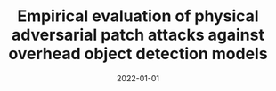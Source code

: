 ---
title: "Empirical evaluation of physical adversarial patch attacks against overhead object detection models"
collection: publications
permalink: /publication/2022-rubiks
date: 2022-01-01
venue: 'ArXiv preprint'
paperurl: #'/files/pdf/research/Agreement Strength.pdf'
link: 'https://arxiv.org/abs/2206.12725'
code: #'https://doi.org/10.7910/DVN/VUY8UI'
github: #'https://github.com/gshartnett/rubiks-clifford-synthesis'
citation: 'Hartnett, Gavin S., et al. "Empirical evaluation of physical adversarial patch attacks against overhead object detection models." arXiv preprint arXiv:2206.12725 (2022).'
---